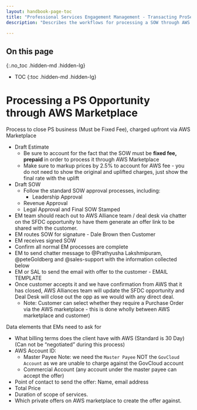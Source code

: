```yaml
---
layout: handbook-page-toc
title: "Professional Services Engagement Management - Transacting ProServ business through AWS Marketplace"
description: "Describes the workflows for processing a SOW through AWS Marketplace."

---
```


## On this page
{:.no_toc .hidden-md .hidden-lg}

- TOC
{:toc .hidden-md .hidden-lg}

# Processing a PS Opportunity through AWS Marketplace

Process to close PS business (Must be Fixed Fee), charged upfront via AWS Marketplace
 - Draft Estimate
      - Be sure to account for the fact that the SOW must be **fixed fee, prepaid** in order to process it through AWS Marketplace
      - Make sure to markup prices by 2.5% to account for AWS fee - you do not need to show the original and uplifted charges, just show the final rate with the uplift
- Draft SOW
   - Follow the standard SOW approval processes, including: 
      - Leadership Approval
   - Revenue Approval
   - Legal Approval and Final SOW Stamped
- EM team should reach out to AWS Alliance team / deal desk via chatter on the SFDC opportunity to have them generate an offer link to be shared with the customer.
- EM routes SOW for signature - Dale Brown then Customer 
- EM receives signed SOW
- Confirm all normal EM processes are complete
- EM to send chatter message to @Prathyusha Lakshmipuram, @peteGoldberg and @sales-support with the information collected below
- EM or SAL to send the email with offer to the customer -  EMAIL TEMPLATE
- Once customer accepts it and we have confirmation from AWS that it has closed, AWS Alliances team will update the SFDC opportunity and Deal Desk will close out the opp as we would with any direct deal.
    - Note: Customer can select whether they require a Purchase Order via the AWS marketplace - this is done wholly between AWS marketplace and customer)

Data elements that EMs need to ask for 
- What billing terms does the client have with AWS (Standard is 30 Day)(Can not be “negotiated” during this process)
- AWS Account ID:
    - Master Payee Note: we need the `Master Payee` NOT the `GovCloud Account` as we are unable to charge against the GovCloud account
    - Commercial Account (any account under the master payee can accept the offer)
- Point of contact to send the offer: Name, email address
- Total Price
- Duration of scope of services. 
- Which private offers on AWS marketplace to create the offer against. 


